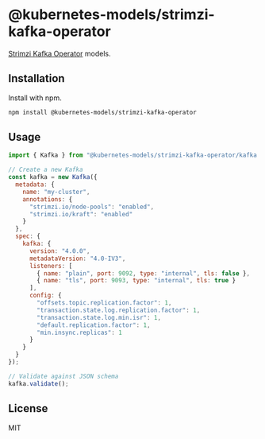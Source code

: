 # @kubernetes-models/strimzi-kafka-operator

[Strimzi Kafka Operator](https://strimzi.io/) models.

## Installation

Install with npm.

```sh
npm install @kubernetes-models/strimzi-kafka-operator
```

## Usage

```js
import { Kafka } from "@kubernetes-models/strimzi-kafka-operator/kafka.strimzi.io/v1beta2/Kafka";

// Create a new Kafka
const kafka = new Kafka({
  metadata: {
    name: "my-cluster",
    annotations: {
      "strimzi.io/node-pools": "enabled",
      "strimzi.io/kraft": "enabled"
    }
  },
  spec: {
    kafka: {
      version: "4.0.0",
      metadataVersion: "4.0-IV3",
      listeners: [
        { name: "plain", port: 9092, type: "internal", tls: false },
        { name: "tls", port: 9093, type: "internal", tls: true }
      ],
      config: {
        "offsets.topic.replication.factor": 1,
        "transaction.state.log.replication.factor": 1,
        "transaction.state.log.min.isr": 1,
        "default.replication.factor": 1,
        "min.insync.replicas": 1
      }
    }
  }
});

// Validate against JSON schema
kafka.validate();
```

## License

MIT
